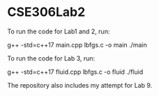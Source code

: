 # CSE306Lab2

To run the code for Lab1 and 2, run: 

g++ -std=c++17 main.cpp lbfgs.c -o main
./main

To run the code for Lab 3, run:

g++ -std=c++17 fluid.cpp lbfgs.c -o fluid
./fluid

The repository also includes my attempt for Lab 9.
